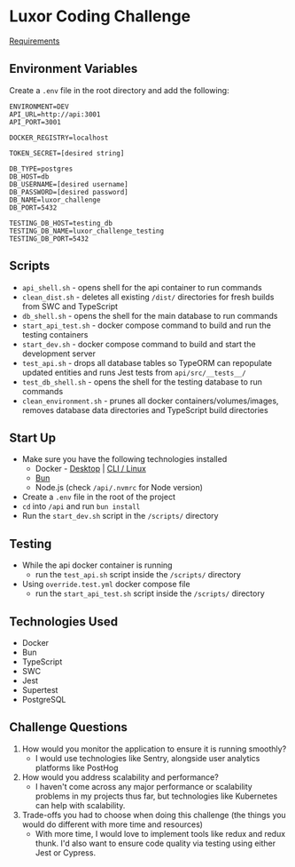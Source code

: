 # Luxor Coding Challenge
[Requirements](./docs/README.md)

## Environment Variables

Create a `.env` file in the root directory and add the following:

```
ENVIRONMENT=DEV
API_URL=http://api:3001
API_PORT=3001

DOCKER_REGISTRY=localhost

TOKEN_SECRET=[desired string]

DB_TYPE=postgres
DB_HOST=db
DB_USERNAME=[desired username]
DB_PASSWORD=[desired password]
DB_NAME=luxor_challenge
DB_PORT=5432

TESTING_DB_HOST=testing_db
TESTING_DB_NAME=luxor_challenge_testing
TESTING_DB_PORT=5432
```

## Scripts

* `api_shell.sh` - opens shell for the api container to run commands
* `clean_dist.sh` - deletes all existing `/dist/` directories for fresh builds from SWC and TypeScript
* `db_shell.sh` - opens the shell for the main database to run commands
* `start_api_test.sh` - docker compose command to build and run the testing containers
* `start_dev.sh` - docker compose command to build and start the development server
* `test_api.sh` - drops all database tables so TypeORM can repopulate updated entities and runs Jest tests from `api/src/__tests__/`
* `test_db_shell.sh` - opens the shell for the testing database to run commands
* `clean_environment.sh` - prunes all docker containers/volumes/images, removes database data directories and TypeScript build directories

## Start Up

- Make sure you have the following technologies installed
    - Docker - [Desktop](https://www.docker.com/products/docker-desktop/) | [CLI / Linux](https://docs.docker.com/engine/install/ubuntu/)
    - [Bun](https://bun.sh/docs/installation)
    - Node.js (check `/api/.nvmrc` for Node version)
- Create a `.env` file in the root of the project
- `cd` into `/api` and run `bun install`
- Run the `start_dev.sh` script in the `/scripts/` directory

## Testing

- While the api docker container is running
    * run the `test_api.sh` script inside the `/scripts/` directory
- Using `override.test.yml` docker compose file
    * run the `start_api_test.sh` script inside the `/scripts/` directory


## Technologies Used

- Docker
- Bun
- TypeScript
- SWC
- Jest
- Supertest
- PostgreSQL

## Challenge Questions

1. How would you monitor the application to ensure it is running smoothly?
    * I would use technologies like Sentry, alongside user analytics platforms like PostHog
2. How would you address scalability and performance?
    * I haven't come across any major performance or scalability problems in my projects thus far, but technologies like Kubernetes can help with scalability.
3. Trade-offs you had to choose when doing this challenge (the things you would do different with more time and resources)
    * With more time, I would love to implement tools like redux and redux thunk. I'd also want to ensure code quality via testing using either Jest or Cypress.
